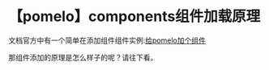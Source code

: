 # 【pomelo】components组件加载原理

文档官方中有一个简单在添加组件组件实例:[给pomelo加个组件](https://github.com/NetEase/pomelo/wiki/%E7%BB%99pomelo%E5%8A%A0%E4%B8%AA%E7%BB%84%E4%BB%B6)

那组件添加的原理是怎么样子的呢？请往下看。



